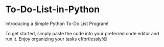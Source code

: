 # To-Do-List-in-Python
Introducing a Simple Python To-Do List Program!

To get started, simply paste the code into your preferred code editor and run it. Enjoy organizing your tasks effortlessly!😊
